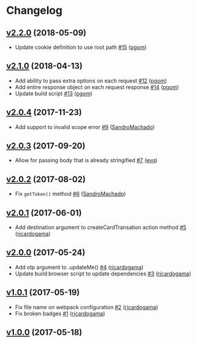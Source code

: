 # Changelog

## [v2.2.0](https://github.com/uphold/uphold-sdk-javascript/releases/tag/v2.2.0) (2018-05-09)
- Update cookie definition to use root path [\#15](https://github.com/uphold/uphold-sdk-javascript/pull/15) ([pgom](https://github.com/pgom))

## [v2.1.0](https://github.com/uphold/uphold-sdk-javascript/releases/tag/v2.1.0) (2018-04-13)
- Add ability to pass extra options on each request [\#12](https://github.com/uphold/uphold-sdk-javascript/pull/12) ([pgom](https://github.com/pgom))
- Add entire response object on each request response [\#14](https://github.com/uphold/uphold-sdk-javascript/pull/14) ([pgom](https://github.com/pgom))
- Update build script [\#13](https://github.com/uphold/uphold-sdk-javascript/pull/13) ([pgom](https://github.com/pgom))

## [v2.0.4](https://github.com/uphold/uphold-sdk-javascript/releases/tag/v2.0.4) (2017-11-23)
- Add support to invalid scope error [\#9](https://github.com/uphold/uphold-sdk-javascript/pull/9) ([SandroMachado](https://github.com/SandroMachado))

## [v2.0.3](https://github.com/uphold/uphold-sdk-javascript/releases/tag/v2.0.3) (2017-09-20)
- Allow for passing body that is already stringified [\#7](https://github.com/uphold/uphold-sdk-javascript/pull/7) ([evq](https://github.com/evq))

## [v2.0.2](https://github.com/uphold/uphold-sdk-javascript/releases/tag/v2.0.2) (2017-08-02)
- Fix `getToken()` method [\#6](https://github.com/uphold/uphold-sdk-javascript/pull/6) ([SandroMachado](https://github.com/SandroMachado))

## [v2.0.1](https://github.com/uphold/uphold-sdk-javascript/releases/tag/v2.0.1) (2017-06-01)
- Add destination argument to createCardTransation action method [\#5](https://github.com/uphold/uphold-sdk-javascript/pull/5) ([ricardogama](https://github.com/ricardogama))

## [v2.0.0](https://github.com/uphold/uphold-sdk-javascript/releases/tag/v2.0.0) (2017-05-24)
- Add otp argument to .updateMe() [\#4](https://github.com/uphold/uphold-sdk-javascript/pull/4) ([ricardogama](https://github.com/ricardogama))
- Update build:browser script to update dependencies [\#3](https://github.com/uphold/uphold-sdk-javascript/pull/3) ([ricardogama](https://github.com/ricardogama))

## [v1.0.1](https://github.com/uphold/uphold-sdk-javascript/releases/tag/v1.0.1) (2017-05-19)
- Fix file name on webpack configuration [\#2](https://github.com/uphold/uphold-sdk-javascript/pull/2) ([ricardogama](https://github.com/ricardogama))
- Fix broken badges [\#1](https://github.com/uphold/uphold-sdk-javascript/pull/1) ([ricardogama](https://github.com/ricardogama))

## [v1.0.0](https://github.com/uphold/uphold-sdk-javascript/releases/tag/v1.0.0) (2017-05-18)
